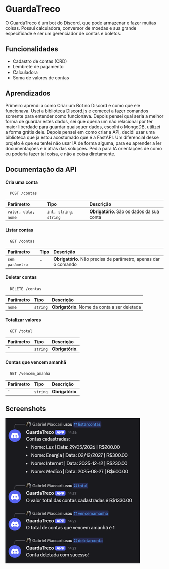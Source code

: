 
# GuardaTreco

O GuardaTreco é um bot do Discord, que pode armazenar e fazer muitas coisas. Possui calculadora, conversor de moedas e sua grande especifidade é ser um gerenciador de contas e boletos. 


## Funcionalidades

- Cadastro de contas (CRD)
- Lembrete de pagamento
- Calculadora
- Soma de valores de contas


## Aprendizados

Primeiro aprendi a como Criar um Bot no Discord e como que ele funcionava. Usei a biblioteca Discord.js e comecei a fazer comandos somente para entender como funcionava. Depois pensei qual seria a melhor forma de guardar estes dados, sei que queria um não relacional por ter maior liberdade para guardar quaisquer dados, escolhi o MongoDB, utilizei a forma grátis dele. Depois pensei em como criar a API, decidi usar uma biblioteca que ja estou acostumado que é a FastAPI. Um diferencial desse projeto é que eu tentei não usar IA de forma alguma, para eu aprender a ler documentações e ir atrás das soluções. Pedia para IA orientações de como eu poderia fazer tal coisa, e não a coisa diretamente. 


## Documentação da API

#### Cria uma conta

```http
  POST /contas
```

| Parâmetro   | Tipo       | Descrição                           |
| :---------- | :--------- | :---------------------------------- |
| `valor, data, nome` | `int, string, string` | **Obrigatório**. São os dados da sua conta |

#### Listar contas

```http
  GET /contas
```

| Parâmetro   | Tipo       | Descrição                                   |
| :---------- | :--------- | :------------------------------------------ |
| `sem parâmetro`      | `` | **Obrigatório**. Não precisa de parâmetro, apenas dar o comando |

#### Deletar contas

```http
  DELETE /contas
```

| Parâmetro   | Tipo       | Descrição                                   |
| :---------- | :--------- | :------------------------------------------ |
| `nome`      | `string` | **Obrigatório**. Nome da conta a ser deletada |

#### Totalizar valores

```http
  GET /total
```

| Parâmetro   | Tipo       | Descrição                                   |
| :---------- | :--------- | :------------------------------------------ |
| ``      | `string` | **Obrigatório**.  |Não precisa de parâmetro, apenas dar o comando

#### Contas que vencem amanhã
```http
  GET /vencem_amanha
```

| Parâmetro   | Tipo       | Descrição                                   |
| :---------- | :--------- | :------------------------------------------ |
| ``      | `string` | **Obrigatório**.  |Não precisa de parâmetro, apenas dar o comando




## Screenshots

![App Screenshot](Screenshot/{271CDE7A-A069-46DB-AC1F-1AAE2DF94C16}.png)

